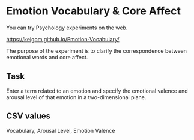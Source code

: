 # Emotion Vocabulary & Core Affect

You can try Psychology experiments on the web.

https://keigom.github.io/Emotion-Vocabulary/

The purpose of the experiment is to clarify the correspondence between emotional words and core affect.

## Task
Enter a term related to an emotion and specify the emotional valence and arousal level of that emotion in a two-dimensional plane.

## CSV values
Vocabulary, Arousal Level, Emotion Valence
